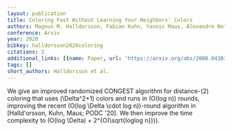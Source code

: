 ```yaml
---
layout: publication
title: Coloring Fast Without Learning Your Neighbors' Colors
authors: Magnus M. Halldorsson, Fabian Kuhn, Yannic Maus, Alexandre Nolin
conference: Arxiv
year: 2020
bibkey: halldorsson2020coloring
citations: 2
additional_links: [{name: Paper, url: 'https://arxiv.org/abs/2008.04303'}]
tags: []
short_authors: Halldorsson et al.
---
```

We give an improved randomized CONGEST algorithm for distance-\(2\) coloring
that uses \(\Delta^2+1\) colors and runs in \(O(log n)\) rounds, improving the
recent \(O(log \Delta \cdot log n)\)-round algorithm in [Halld\'orsson, Kuhn,
Maus; PODC '20]. We then improve the time complexity to \(O(log \Delta) +
2^\{O(\sqrt\{loglog n\})\}\).